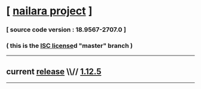 
# [ [nailara project](http://www.nailara.net/) ]

### [ source code version : 18.9567-2707.0 ]

### ( this is the [ISC license](license)d "master" branch )
---
## current [release](https://github.com/anotherlink/nailara/releases) \\\\// [1.12.5](https://github.com/anotherlink/nailara/releases/tag/1.12.5)
---
